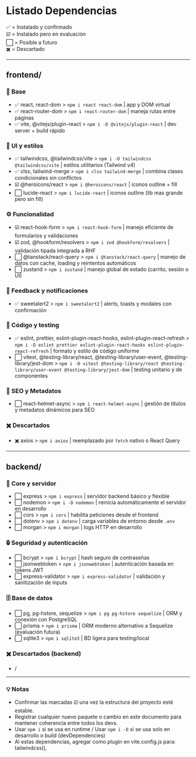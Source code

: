 # Listado Dependencias

✅  = Instalado y confirmado  
☑️  = Instalado pero en evaluación  
⬜  = Posible a futuro  
✖️  = Descartado  

------------------------------------------------------------------------------

## frontend/

### 🧩 Base
- ✅ react, react-dom > `npm i react react-dom` | app y DOM virtual
- ✅ react-router-dom > `npm i react-router-dom` | maneja rutas entre páginas
- ✅ vite, @vitejs/plugin-react > `npm i -D @vitejs/plugin-react` | dev server + build rápido

### 🎨 UI y estilos
- ✅ tailwindcss, @tailwindcss/vite > `npm i -D tailwindcss @tailwindcss/vite` | estilos utilitarios (Tailwind v4)
- ✅ clsx, tailwind-merge > `npm i clsx tailwind-merge` | combina clases condicionales sin conflictos
- ☑️ @heroicons/react > `npm i @heroicons/react` | iconos outline + fill
- ⬜ lucide-react > `npm i lucide-react` | iconos outline (lib mas grande pero sin fill)

### ⚙️ Funcionalidad
- ☑️ react-hook-form > `npm i react-hook-form` | manejo eficiente de formularios y validaciones
- ☑️ zod, @hookform/resolvers > `npm i zod @hookform/resolvers` | validación tipada integrada a RHF
- ⬜ @tanstack/react-query > `npm i @tanstack/react-query` | manejo de datos con cache, loading y reintentos automáticos
- ⬜ zustand > `npm i zustand` | manejo global de estado (carrito, sesión o UI)

### 💬 Feedback y notificaciones
- ✅ sweetalert2 > `npm i sweetalert2` | alerts, toasts y modales con confirmación

### 🧹 Código y testing
- ✅ eslint, prettier, eslint-plugin-react-hooks, eslint-plugin-react-refresh > `npm i -D eslint prettier eslint-plugin-react-hooks eslint-plugin-react-refresh` | formato y estilo de código uniforme
- ⬜ vitest, @testing-library/react, @testing-library/user-event, @testing-library/jest-dom > `npm i -D vitest @testing-library/react @testing-library/user-event @testing-library/jest-dom` | testing unitario y de componentes

### 🧠 SEO y Metadatos
- ⬜ react-helmet-async > `npm i react-helmet-async` | gestión de títulos y metadatos dinámicos para SEO

### ✖️ Descartados
- ✖️ axios > `npm i axios` | reemplazado por `fetch` nativo o React Query

------------------------------------------------------------------------------

## backend/

### 🔧 Core y servidor
- ⬜ express > `npm i express` | servidor backend básico y flexible
- ⬜ nodemon > `npm i -D nodemon` | reinicia automáticamente el servidor en desarrollo
- ⬜ cors > `npm i cors` | habilita peticiones desde el frontend
- ⬜ dotenv > `npm i dotenv` | carga variables de entorno desde `.env`
- ⬜ morgan > `npm i morgan` | logs HTTP en desarrollo

### 🔒 Seguridad y autenticación
- ⬜ bcrypt > `npm i bcrypt` | hash seguro de contraseñas
- ⬜ jsonwebtoken > `npm i jsonwebtoken` | autenticación basada en tokens JWT
- ⬜ express-validator > `npm i express-validator` | validación y sanitización de inputs

### 🗄️ Base de datos
- ⬜ pg, pg-hstore, sequelize > `npm i pg pg-hstore sequelize` | ORM y conexión con PostgreSQL
- ⬜ prisma > `npm i prisma` | ORM moderno alternativo a Sequelize (evaluación futura)
- ⬜ sqlite3 > `npm i sqlite3` | BD ligera para testing/local

### ✖️ Descartados (backend)
- /

------------------------------------------------------------------------------

### 💡 Notas 
- Confirmar las marcadas ☑️ una vez la estructura del proyecto esté estable.
- Registrar cualquier nuevo paquete o cambio en este documento para mantener coherencia entre todos los devs.
- Usar `npm i` si se usa en runtime / Usar `npm i -D` si se usa solo en desarrollo o build (devDependencies)
- Al estas dependencias, agregar como plugin en vite.config.js para: tailwindcss(), 